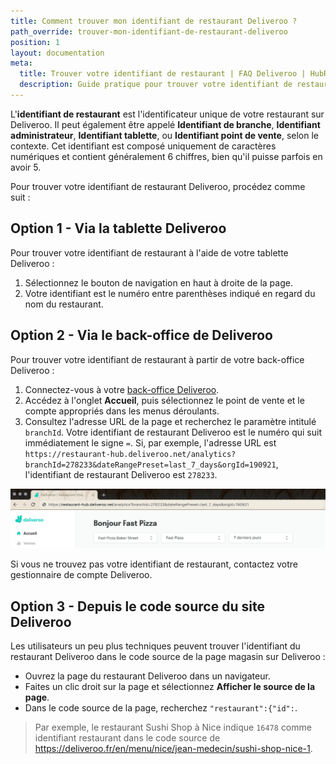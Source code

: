 ```yaml
---
title: Comment trouver mon identifiant de restaurant Deliveroo ?
path_override: trouver-mon-identifiant-de-restaurant-deliveroo
position: 1
layout: documentation
meta:
  title: Trouver votre identifiant de restaurant | FAQ Deliveroo | HubRise
  description: Guide pratique pour trouver votre identifiant de restaurant Deliveroo. Cet ID est nécessaire pour connecter votre magasin Deliveroo à HubRise et à votre EPOS.
---
```


L'**identifiant de restaurant** est l'identificateur unique de votre restaurant sur Deliveroo. Il peut également être appelé **Identifiant de branche**, **Identifiant administrateur**, **Identifiant tablette**, ou **Identifiant point de vente**, selon le contexte. Cet identifiant est composé uniquement de caractères numériques et contient généralement 6 chiffres, bien qu'il puisse parfois en avoir 5.

Pour trouver votre identifiant de restaurant Deliveroo, procédez comme suit :

## Option 1 - Via la tablette Deliveroo

Pour trouver votre identifiant de restaurant à l'aide de votre tablette Deliveroo :

1. Sélectionnez le bouton de navigation en haut à droite de la page.
1. Votre identifiant est le numéro entre parenthèses indiqué en regard du nom du restaurant.

## Option 2 - Via le back-office de Deliveroo

Pour trouver votre identifiant de restaurant à partir de votre back-office Deliveroo :

1. Connectez-vous à votre [back-office Deliveroo](https://restaurant-hub.deliveroo.net).
1. Accédez à l'onglet **Accueil**, puis sélectionnez le point de vente et le compte appropriés dans les menus déroulants.
1. Consultez l'adresse URL de la page et recherchez le paramètre intitulé `branchId`. Votre identifiant de restaurant Deliveroo est le numéro qui suit immédiatement le signe `=`. Si, par exemple, l'adresse URL est `https://restaurant-hub.deliveroo.net/analytics?branchId=278233&dateRangePreset=last_7_days&orgId=190921`, l'identifiant de restaurant Deliveroo est `278233`.

![Identifiant du restaurant Deliveroo contenu dans l'adresse URL du back-office](./images/011-deliveroo-branchid.png)

Si vous ne trouvez pas votre identifiant de restaurant, contactez votre gestionnaire de compte Deliveroo.

## Option 3 - Depuis le code source du site Deliveroo

Les utilisateurs un peu plus techniques peuvent trouver l'identifiant du restaurant Deliveroo dans le code source de la page magasin sur Deliveroo :

- Ouvrez la page du restaurant Deliveroo dans un navigateur.
- Faites un clic droit sur la page et sélectionnez **Afficher le source de la page**.
- Dans le code source de la page, recherchez `"restaurant":{"id":`.

> Par exemple, le restaurant Sushi Shop à Nice indique `16478` comme identifiant restaurant dans le code source de https://deliveroo.fr/en/menu/nice/jean-medecin/sushi-shop-nice-1.
